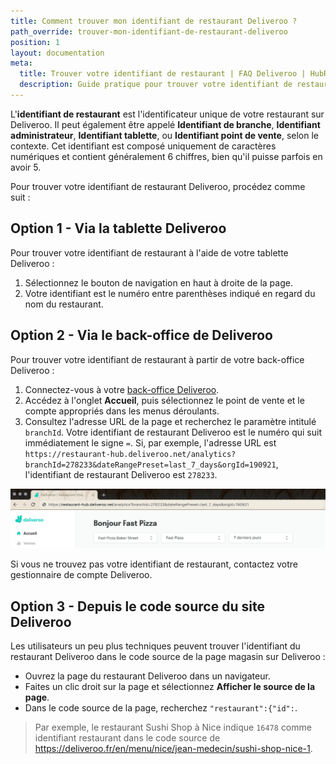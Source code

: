 ```yaml
---
title: Comment trouver mon identifiant de restaurant Deliveroo ?
path_override: trouver-mon-identifiant-de-restaurant-deliveroo
position: 1
layout: documentation
meta:
  title: Trouver votre identifiant de restaurant | FAQ Deliveroo | HubRise
  description: Guide pratique pour trouver votre identifiant de restaurant Deliveroo. Cet ID est nécessaire pour connecter votre magasin Deliveroo à HubRise et à votre EPOS.
---
```


L'**identifiant de restaurant** est l'identificateur unique de votre restaurant sur Deliveroo. Il peut également être appelé **Identifiant de branche**, **Identifiant administrateur**, **Identifiant tablette**, ou **Identifiant point de vente**, selon le contexte. Cet identifiant est composé uniquement de caractères numériques et contient généralement 6 chiffres, bien qu'il puisse parfois en avoir 5.

Pour trouver votre identifiant de restaurant Deliveroo, procédez comme suit :

## Option 1 - Via la tablette Deliveroo

Pour trouver votre identifiant de restaurant à l'aide de votre tablette Deliveroo :

1. Sélectionnez le bouton de navigation en haut à droite de la page.
1. Votre identifiant est le numéro entre parenthèses indiqué en regard du nom du restaurant.

## Option 2 - Via le back-office de Deliveroo

Pour trouver votre identifiant de restaurant à partir de votre back-office Deliveroo :

1. Connectez-vous à votre [back-office Deliveroo](https://restaurant-hub.deliveroo.net).
1. Accédez à l'onglet **Accueil**, puis sélectionnez le point de vente et le compte appropriés dans les menus déroulants.
1. Consultez l'adresse URL de la page et recherchez le paramètre intitulé `branchId`. Votre identifiant de restaurant Deliveroo est le numéro qui suit immédiatement le signe `=`. Si, par exemple, l'adresse URL est `https://restaurant-hub.deliveroo.net/analytics?branchId=278233&dateRangePreset=last_7_days&orgId=190921`, l'identifiant de restaurant Deliveroo est `278233`.

![Identifiant du restaurant Deliveroo contenu dans l'adresse URL du back-office](./images/011-deliveroo-branchid.png)

Si vous ne trouvez pas votre identifiant de restaurant, contactez votre gestionnaire de compte Deliveroo.

## Option 3 - Depuis le code source du site Deliveroo

Les utilisateurs un peu plus techniques peuvent trouver l'identifiant du restaurant Deliveroo dans le code source de la page magasin sur Deliveroo :

- Ouvrez la page du restaurant Deliveroo dans un navigateur.
- Faites un clic droit sur la page et sélectionnez **Afficher le source de la page**.
- Dans le code source de la page, recherchez `"restaurant":{"id":`.

> Par exemple, le restaurant Sushi Shop à Nice indique `16478` comme identifiant restaurant dans le code source de https://deliveroo.fr/en/menu/nice/jean-medecin/sushi-shop-nice-1.
